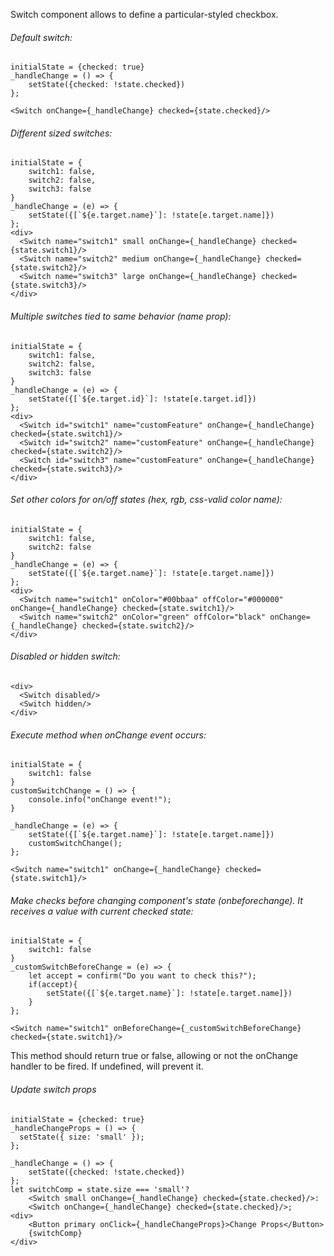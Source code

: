 Switch component allows to define a particular-styled checkbox.

###### Default switch:
    initialState = {checked: true}
    _handleChange = () => {
        setState({checked: !state.checked})
    };
    
    <Switch onChange={_handleChange} checked={state.checked}/>

###### Different sized switches:
    initialState = {
        switch1: false,
        switch2: false,
        switch3: false
    }
    _handleChange = (e) => {
        setState({[`${e.target.name}`]: !state[e.target.name]})
    };
    <div>
      <Switch name="switch1" small onChange={_handleChange} checked={state.switch1}/>
      <Switch name="switch2" medium onChange={_handleChange} checked={state.switch2}/>
      <Switch name="switch3" large onChange={_handleChange} checked={state.switch3}/>
    </div>

###### Multiple switches tied to same behavior (name prop):
    initialState = {
        switch1: false,
        switch2: false,
        switch3: false
    }
    _handleChange = (e) => {
        setState({[`${e.target.id}`]: !state[e.target.id]})
    };
    <div>
      <Switch id="switch1" name="customFeature" onChange={_handleChange} checked={state.switch1}/>
      <Switch id="switch2" name="customFeature" onChange={_handleChange} checked={state.switch2}/>
      <Switch id="switch3" name="customFeature" onChange={_handleChange} checked={state.switch3}/>
    </div>

###### Set other colors for on/off states (hex, rgb, css-valid color name):

    initialState = {
        switch1: false,
        switch2: false
    }
    _handleChange = (e) => {
        setState({[`${e.target.name}`]: !state[e.target.name]})
    };
    <div>
      <Switch name="switch1" onColor="#00bbaa" offColor="#000000" onChange={_handleChange} checked={state.switch1}/>
      <Switch name="switch2" onColor="green" offColor="black" onChange={_handleChange} checked={state.switch2}/>
    </div>

###### Disabled or hidden switch:

    <div>
      <Switch disabled/>
      <Switch hidden/>
    </div>

###### Execute method when onChange event occurs:

    initialState = {
        switch1: false
    }
    customSwitchChange = () => {
    	console.info("onChange event!");
    }
    
    _handleChange = (e) => {
        setState({[`${e.target.name}`]: !state[e.target.name]})
        customSwitchChange();
    };
    
    <Switch name="switch1" onChange={_handleChange} checked={state.switch1}/>

###### Make checks before changing component's state (onbeforechange). It receives a value with current checked state:

    initialState = {
        switch1: false
    }
    _customSwitchBeforeChange = (e) => {
        let accept = confirm("Do you want to check this?");
        if(accept){
            setState({[`${e.target.name}`]: !state[e.target.name]})
        }
    };
    
    <Switch name="switch1" onBeforeChange={_customSwitchBeforeChange} checked={state.switch1}/>

This method should return true or false, allowing or not the onChange handler to be fired. If undefined, will prevent it.

###### Update switch props

    initialState = {checked: true}
    _handleChangeProps = () => {
      setState({ size: 'small' });
    };
    
    _handleChange = () => {
        setState({checked: !state.checked})
    };
    let switchComp = state.size === 'small'? 
        <Switch small onChange={_handleChange} checked={state.checked}/>:
        <Switch onChange={_handleChange} checked={state.checked}/>;
    <div>
        <Button primary onClick={_handleChangeProps}>Change Props</Button>
        {switchComp}
    </div>
